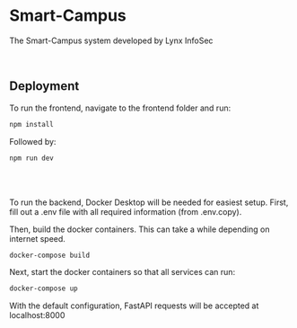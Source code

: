 # Smart-Campus
The Smart-Campus system developed by Lynx InfoSec

<br>

## Deployment

To run the frontend, navigate to the frontend folder and run:

```bash
npm install
```

Followed by:

```bash
npm run dev
```

<br>
<br>

To run the backend, Docker Desktop will be needed for easiest setup. First, fill out a .env file with all required information (from .env.copy).

Then, build the docker containers. This can take a while depending on internet speed.

```bash
docker-compose build
```

Next, start the docker containers so that all services can run:

```bash
docker-compose up
```

With the default configuration, FastAPI requests will be accepted at localhost:8000